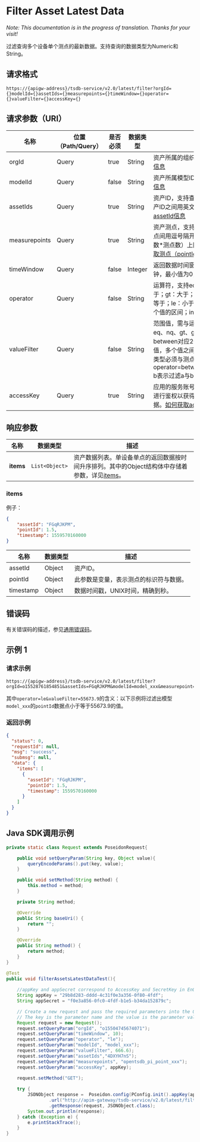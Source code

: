 # Filter Asset Latest Data

*Note: This documentation is in the progress of translation. Thanks for your visit!*

过滤查询多个设备单个测点的最新数据。支持查询的数据类型为Numeric和String。

## 请求格式

```
https://{apigw-address}/tsdb-service/v2.0/latest/filter?orgId={}modelId={}assetIds={}measurepoints={}timeWindow={}operator={}valueFilter={}accessKey={}
```

## 请求参数（URI）

| 名称          | 位置（Path/Query） | 是否必须 | 数据类型 | 描述      |
|---------------|------------------|----------|-----------|--------------|
| orgId         | Query            | true     | String    | 资产所属的组织ID。[如何获取orgId信息](/docs/api/en/latest/api_faqs#orgid-orgid)                                                                                                                                                                                                                            |
| modelId       | Query            | false    | String    | 资产所属模型ID。[如何获取modelId信息](/docs/api/en/latest/api_faqs#modeid-modeid)                                                                                                                                                                                                                           |
| assetIds      | Query            | true     | String    | 资产ID，支持查询多个资产，多个资产ID之间用英文逗号隔开。[如何获取assetId信息](/docs/api/en/latest/api_faqs#assetid-assetid)                                                                                                                                                                                |
| measurepoints | Query            | true     | String    | 资产测点，支持多测点查询，各个测点间用逗号隔开；支持查询的（设备数*测点数）上限为3000。[如何获取测点（pointId）信息](/docs/api/en/latest/api_faqs#pointid-pointid)                                                                                                                                                                           |
| timeWindow     | Query            | false     | Integer  | 返回数据时间窗口设定，单位是分钟，最小值为0，不传则不过滤。|
| operator       | Query            | false     | String    | 运算符，支持eq：等于；nq：不等于；gt：大于；lt：小于；ge：大于等于；le：小于等于；between：2个值的区间；in：属于多个值之一。                                                                                                                                     |
| valueFilter      | Query            | false    | String   | 范围值，需与运算符配套使用，eq、nq、gt、ge、lt、le对应单值；between对应2个值；in对应多个值，多个值之间用逗号隔开，且数据类型必须与测点数据类型一致。如：operator=betwteen&valueFilter=a, b表示过滤a与b之间的数值。                                                                   |
| accessKey     | Query            | true     | String    | 应用的服务账号，应用以`accessKey`进行鉴权以获得其被授权访问的数据。[如何获取accessKey信息](/docs/api/en/latest/api_faqs#accesskey-accesskey)                                                                     

## 响应参数

| 名称  | 数据类型      | 描述               |
|-------|----------------|---------------------------|
| **items** | `List<Object>` | 资产数据列表。单设备单点的返回数据按时间升序排列。其中的Object结构体中存储着参数，详见[items](/docs/api/en/latest/tsdb_service/filter_asset_latest_data.html#id2)。

### items

例子：
```json
{
    "assetId": "FGqRJKPM", 		
    "pointId": 1.5,   			
    "timestamp": 1559570160000	
}
```

| 名称        | 数据类型 | 描述                           |
|---------------|-----------|--------------------------------------|
| assetId       | Object    | 资产ID。                                             |
| pointId | Object    | 此参数是变量，表示测点的标识符与数据。                                    |
| timestamp     | Object    | 数据时间戳，UNIX时间，精确到秒。                                    |

## 错误码
有关错误码的描述，参见[通用错误码](overview#errorcode)。

## 示例 1

### 请求示例
```
https://{apigw-address}/tsdb-service/v2.0/latest/filter?orgId=o15528761854851&assetIds=FGqRJKPM&modelId=model_xxx&measurepoint=pointId&timeWindow=&operator=le&valueFilter=55673.9&accessKey=accessKey
```
其中`operator=le&valueFilter=55673.9`的含义：以下示例将过滤出模型`model_xxx`的`pointId`数据点小于等于55673.9的值。

### 返回示例

```json
{
  "status": 0,
  "requestId": null,
  "msg": "success",
  "submsg": null,
  "data": {
    "items": [
      {
        "assetId": "FGqRJKPM",
        "pointId": 1.5,
        "timestamp": 1559570160000
      }
    ]
  }
}
```

## Java SDK调用示例

```java
private static class Request extends PoseidonRequest{

    public void setQueryParam(String key, Object value){
        queryEncodeParams().put(key, value);
    }

    public void setMethod(String method) {
        this.method = method;
    }

    private String method;

    @Override
    public String baseUri() {
        return "";
    }

    @Override
    public String method() {
        return method;
    }
}

@Test
public void filterAssetsLatestDataTest(){
    
    //appKey and appSecret correspond to AccessKey and SecretKey in EnOS
    String appKey = "29b8d283-dddd-4c31f0e3a356-0f80-4fdf";
    String appSecret = "f0e3a856-0fc0-4fdf-b1e5-b34da152879c";

    // Create a new request and pass the required parameters into the Query map.
    // The key is the parameter name and the value is the parameter value.
    Request request = new Request();
    request.setQueryParam("orgId", "o15504745674071");
    request.setQueryParam("timeWindow", 10);
    request.setQueryParam("operator", "le");
    request.setQueryParam("modelId", "model_xxx");
    request.setQueryParam("valueFilter", 666.6);
    request.setQueryParam("assetIds","4DXYH7nS");
    request.setQueryParam("measurepoints", "opentsdb_pi_point_xxx");
    request.setQueryParam("accessKey", appKey);
    
    request.setMethod("GET");

    try {
        JSONObject response =  Poseidon.config(PConfig.init().appKey(appKey).appSecret(appSecret).debug())
                .url("http://apim-gateway/tsdb-service/v2.0/latest/filter")
                .getResponse(request, JSONObject.class);
        System.out.println(response);
    } catch (Exception e) {
        e.printStackTrace();
    }
}
```
